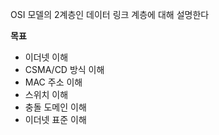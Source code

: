 OSI 모델의 2계층인 데이터 링크 계층에 대해 설명한다

**목표**

- 이더넷 이해
- CSMA/CD 방식 이해
- MAC 주소 이해
- 스위치 이해
- 충돌 도메인 이해
- 이더넷 표준 이해